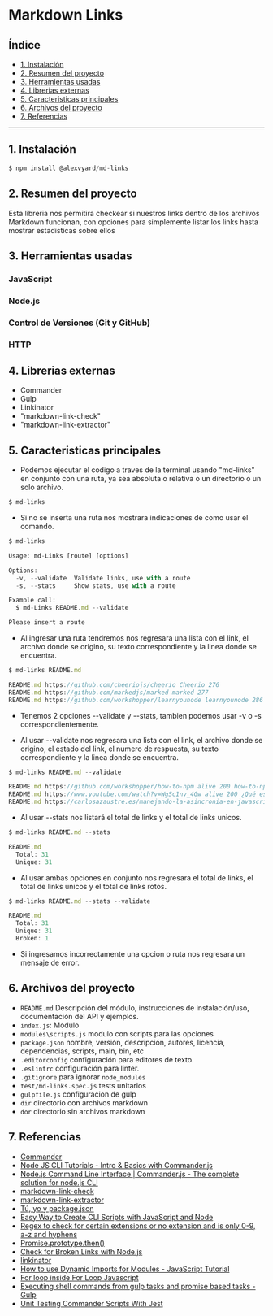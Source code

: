 # Markdown Links

## Índice

* [1. Instalación](#1-instalación)
* [2. Resumen del proyecto](#2-resumen-del-proyecto)
* [3. Herramientas usadas](#3-herramientas-usadas)
* [4. Librerias externas](#4-librerias-externas)
* [5. Caracteristicas principales](#5-caracteristicas-principales)
* [6. Archivos del proyecto](#6-archivos-del-proyecto)
* [7. Referencias](#7-referencias)

***

## 1. Instalación

```js
$ npm install @alexvyard/md-links
```

## 2. Resumen del proyecto

Esta libreria nos permitira checkear si nuestros links dentro de los archivos Markdown funcionan, con opciones para simplemente listar los links hasta mostrar estadisticas sobre ellos

## 3. Herramientas usadas

### JavaScript

### Node.js

### Control de Versiones (Git y GitHub)

### HTTP

## 4. Librerias externas

* Commander
* Gulp
* Linkinator
* "markdown-link-check"
* "markdown-link-extractor"

## 5. Caracteristicas principales

* Podemos ejecutar el codigo a traves de la terminal usando "md-links" en conjunto con una ruta, ya sea absoluta o relativa o un directorio o un solo archivo.
```js
$ md-links
```

* Si no se inserta una ruta nos mostrara indicaciones de como usar el comando.
```js
$ md-links

Usage: md-Links [route] [options]

Options:
  -v, --validate  Validate links, use with a route
  -s, --stats     Show stats, use with a route

Example call:
  $ md-Links README.md --validate

Please insert a route
```

* Al ingresar una ruta tendremos nos regresara una lista con el link, el archivo donde se origino, su texto correspondiente y la linea donde se encuentra.
```js
$ md-links README.md

README.md https://github.com/cheeriojs/cheerio Cheerio 276
README.md https://github.com/markedjs/marked marked 277
README.md https://github.com/workshopper/learnyounode learnyounode 286
```

* Tenemos 2 opciones --validate y --stats, tambien podemos usar -v o -s correspondientemente.

* Al usar --validate nos regresara una lista con el link, el archivo donde se origino, el estado del link, el numero de respuesta, su texto correspondiente y la linea donde se encuentra.
```js
$ md-links README.md --validate

README.md https://github.com/workshopper/how-to-npm alive 200 how-to-npm 299
README.md https://www.youtube.com/watch?v=WgSc1nv_4Gw alive 200 ¿Qué es Nodejs? Javascript en el Servidor - Fazt en YouTube 312
README.md https://carlosazaustre.es/manejando-la-asincronia-en-javascript alive 200 Asíncronía en js 316
```

* Al usar --stats nos listará el total de links y el total de links unicos.
```js
$ md-links README.md --stats

README.md
  Total: 31
  Unique: 31
```

* Al usar ambas opciones en conjunto nos regresara el total de links, el total de links unicos y el total de links rotos.
```js
$ md-links README.md --stats --validate

README.md
  Total: 31
  Unique: 31
  Broken: 1
```

* Si ingresamos incorrectamente una opcion o ruta nos regresara un mensaje de error.

## 6. Archivos del proyecto

* `README.md` Descripción del módulo, instrucciones de instalación/uso,
  documentación del API y ejemplos.
* `index.js`: Modulo
* `modules\scripts.js` modulo con scripts para las opciones
* `package.json` nombre, versión, descripción, autores, licencia,
  dependencias, scripts, main, bin, etc
* `.editorconfig` configuración para editores de texto.
* `.eslintrc` configuración para linter.
* `.gitignore` para ignorar `node_modules`
* `test/md-links.spec.js` tests unitarios
* `gulpfile.js` configuracion de gulp
* `dir` directorio con archivos markdown 
* `dor` directorio sin archivos markdown

## 7. Referencias

* [Commander](https://github.com/tj/commander.js)
* [Node JS CLI Tutorials - Intro & Basics with Commander.js](https://www.youtube.com/watch?v=q3IfiUCuZvU)
* [Node.js Command Line Interface | Commander.js - The complete solution for node.js CLI](https://www.youtube.com/watch?v=CF_ZFydxxxs)
* [markdown-link-check](https://www.npmjs.com/package/markdown-link-check)
* [markdown-link-extractor](https://www.npmjs.com/package/markdown-link-extractor)
* [Tú, yo y package.json](https://medium.com/noders/t%C3%BA-yo-y-package-json-9553929fb2e3)
* [Easy Way to Create CLI Scripts with JavaScript and Node](https://www.youtube.com/watch?v=dfTpFFZwazI)
* [Regex to check for certain extensions or no extension and is only 0-9, a-z and hyphens](https://stackoverflow.com/questions/59471139/regex-to-check-for-certain-extensions-or-no-extension-and-is-only-0-9-a-z-and-h)
* [Promise.prototype.then()](https://developer.mozilla.org/en-US/docs/Web/JavaScript/Reference/Global_Objects/Promise/then)
* [Check for Broken Links with Node.js](https://www.youtube.com/watch?v=SdvlogJv3S8)
* [linkinator](https://github.com/JustinBeckwith/linkinator)
* [How to use Dynamic Imports for Modules - JavaScript Tutorial](https://www.youtube.com/watch?v=5s5fVghc4S8)
* [For loop inside For Loop Javascript](https://stackoverflow.com/questions/7071818/for-loop-inside-for-loop-javascript)
* [Executing shell commands from gulp tasks and promise based tasks - Gulp](https://www.youtube.com/watch?v=7aC-s5Lkmm8)
* [Unit Testing Commander Scripts With Jest](https://fireflysemantics.medium.com/unit-testing-commander-scripts-with-jest-bc32465709d6)
